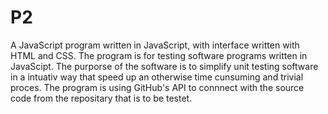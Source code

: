 # P2

A JavaScript program written in JavaScript, with interface written with HTML and CSS. The program is for testing software programs written in JavaScipt. The purporse of the software is to simplify unit testing software in a intuativ way that speed up an otherwise time cunsuming and trivial proces. The program is using GitHub's API to connnect with the source code from the repositary that is to be testet.

